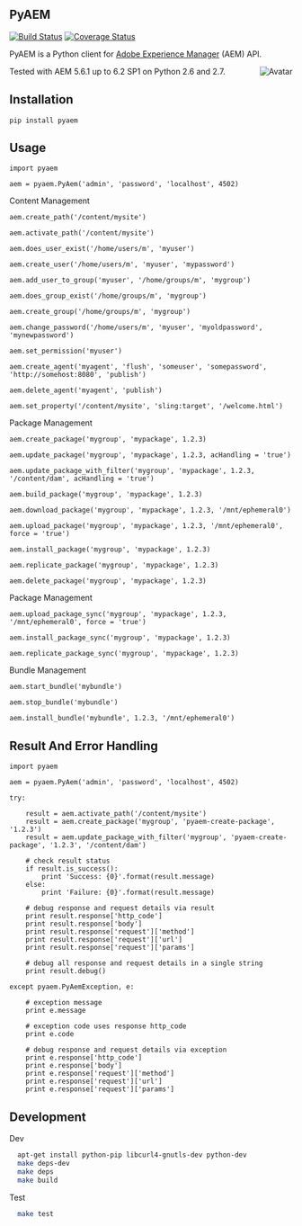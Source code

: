 PyAEM
-----

[![Build Status](https://travis-ci.org/wildone/pyaem.svg?branch=master)](https://travis-ci.org/wildone/pyaem)
[![Coverage Status](https://coveralls.io/repos/github/wildone/pyaem/badge.svg)](https://coveralls.io/github/wildone/pyaem)

PyAEM is a Python client for [Adobe Experience Manager](http://dev.day.com/docs/en/cq/current.html) (AEM) API.

<img align="right" src="https://raw.github.com/wildone/pyaem/master/avatar.jpg" alt="Avatar"/>

Tested with AEM 5.6.1 up to 6.2 SP1 on Python 2.6 and 2.7.

Installation
------------

    pip install pyaem

Usage
-----

    import pyaem

    aem = pyaem.PyAem('admin', 'password', 'localhost', 4502)

Content Management

    aem.create_path('/content/mysite')

    aem.activate_path('/content/mysite')

    aem.does_user_exist('/home/users/m', 'myuser')

    aem.create_user('/home/users/m', 'myuser', 'mypassword')

    aem.add_user_to_group('myuser', '/home/groups/m', 'mygroup')

    aem.does_group_exist('/home/groups/m', 'mygroup')

    aem.create_group('/home/groups/m', 'mygroup')

    aem.change_password('/home/users/m', 'myuser', 'myoldpassword', 'mynewpassword')

    aem.set_permission('myuser')

    aem.create_agent('myagent', 'flush', 'someuser', 'somepassword', 'http://somehost:8080', 'publish')

    aem.delete_agent('myagent', 'publish')

    aem.set_property('/content/mysite', 'sling:target', '/welcome.html')

Package Management

    aem.create_package('mygroup', 'mypackage', 1.2.3)

    aem.update_package('mygroup', 'mypackage', 1.2.3, acHandling = 'true')

    aem.update_package_with_filter('mygroup', 'mypackage', 1.2.3, '/content/dam', acHandling = 'true')

    aem.build_package('mygroup', 'mypackage', 1.2.3)

    aem.download_package('mygroup', 'mypackage', 1.2.3, '/mnt/ephemeral0')

    aem.upload_package('mygroup', 'mypackage', 1.2.3, '/mnt/ephemeral0', force = 'true')

    aem.install_package('mygroup', 'mypackage', 1.2.3)

    aem.replicate_package('mygroup', 'mypackage', 1.2.3)

    aem.delete_package('mygroup', 'mypackage', 1.2.3)

Package Management

    aem.upload_package_sync('mygroup', 'mypackage', 1.2.3, '/mnt/ephemeral0', force = 'true')

    aem.install_package_sync('mygroup', 'mypackage', 1.2.3)

    aem.replicate_package_sync('mygroup', 'mypackage', 1.2.3)

Bundle Management

    aem.start_bundle('mybundle')

    aem.stop_bundle('mybundle')

    aem.install_bundle('mybundle', 1.2.3, '/mnt/ephemeral0')

Result And Error Handling
-------------------------

    import pyaem

    aem = pyaem.PyAem('admin', 'password', 'localhost', 4502)

    try:

        result = aem.activate_path('/content/mysite')
        result = aem.create_package('mygroup', 'pyaem-create-package', '1.2.3')
        result = aem.update_package_with_filter('mygroup', 'pyaem-create-package', '1.2.3', '/content/dam')

        # check result status
        if result.is_success():
        	print 'Success: {0}'.format(result.message)
        else:
        	print 'Failure: {0}'.format(result.message)

        # debug response and request details via result
        print result.response['http_code']
        print result.response['body']
        print result.response['request']['method']
        print result.response['request']['url']
        print result.response['request']['params']

        # debug all response and request details in a single string
        print result.debug()

    except pyaem.PyAemException, e:

        # exception message
        print e.message

        # exception code uses response http_code
        print e.code

        # debug response and request details via exception
        print e.response['http_code']
        print e.response['body']
        print e.response['request']['method']
        print e.response['request']['url']
        print e.response['request']['params']

 Development
 -----------
Dev
```bash
  apt-get install python-pip libcurl4-gnutls-dev python-dev
  make deps-dev
  make deps
  make build
```
Test
```bash
  make test
```
